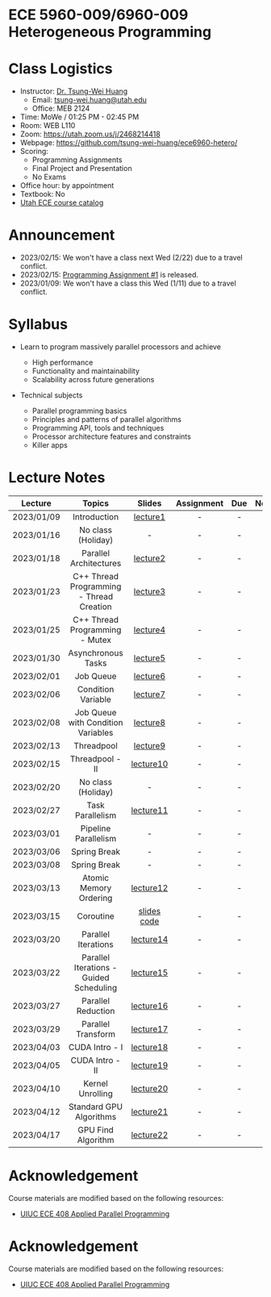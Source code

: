 # ECE 5960-009/6960-009 Heterogeneous Programming

# Class Logistics

+ Instructor: [Dr. Tsung-Wei Huang](https://tsung-wei-huang.github.io/)
  + Email: tsung-wei.huang@utah.edu
  + Office: MEB 2124
+ Time: MoWe / 01:25 PM - 02:45 PM
+ Room: WEB L110
+ Zoom: https://utah.zoom.us/j/2468214418
+ Webpage: https://github.com/tsung-wei-huang/ece6960-hetero/
+ Scoring: 
  + Programming Assignments
  + Final Project and Presentation
  + No Exams
+ Office hour: by appointment
+ Textbook: No
+ [Utah ECE course catalog](https://student.apps.utah.edu/uofu/stu/ClassSchedules/main/1234/class_list.html?subject=ECE)

# Announcement

+ 2023/02/15: We won't have a class next Wed (2/22) due to a travel conflict.
+ 2023/02/15: [Programming Assignment #1](https://github.com/tsung-wei-huang/ece6960-heterogeneous-programming/issues/1) is released.
+ 2023/01/09: We won't have a class this Wed (1/11) due to a travel conflict.

# Syllabus

+ Learn to program massively parallel processors and achieve
  + High performance
  + Functionality and maintainability
  + Scalability across future generations

+ Technical subjects
  + Parallel programming basics
  + Principles and patterns of parallel algorithms
  + Programming API, tools and techniques
  + Processor architecture features and constraints
  + Killer apps

# Lecture Notes

| Lecture  | Topics | Slides | Assignment | Due | Note |
| :-:      | :-:    | :-:    | :-: | :-:        | :-: | 
| 2023/01/09 | Introduction | [lecture1](Lectures/lecture1.pdf) | - | - | - |
| 2023/01/16 | No class (Holiday) | - | - | - | - |
| 2023/01/18 | Parallel Architectures | [lecture2](Lectures/lecture2.pdf) | - | - | - |
| 2023/01/23 | C++ Thread Programming - Thread Creation | [lecture3](Lectures/lecture3.pdf) | - | - | - |
| 2023/01/25 | C++ Thread Programming - Mutex | [lecture4](Lectures/lecture3.pdf) | - | - | - |
| 2023/01/30 | Asynchronous Tasks | [lecture5](Code/lecture5) | - | - | - |
| 2023/02/01 | Job Queue | [lecture6](Code/lecture6) | - | - | - |
| 2023/02/06 | Condition Variable | [lecture7](Code/lecture7) | - | - | - |
| 2023/02/08 | Job Queue with Condition Variables | [lecture8](Code/lecture8) | - | - | - |
| 2023/02/13 | Threadpool | [lecture9](Code/lecture9) | - | - | - |
| 2023/02/15 | Threadpool - II | [lecture10](Code/lecture10) | - | - | - |
| 2023/02/20 | No class (Holiday) | - | - | - | - |
| 2023/02/27 | Task Parallelism | [lecture11](Code/lecture11) | - | - | - |
| 2023/03/01 | Pipeline Parallelism | - | - | - | - |
| 2023/03/06 | Spring Break | - | - | - | - |
| 2023/03/08 | Spring Break | - | - | - | - |
| 2023/03/13 | Atomic Memory Ordering | [lecture12](Code/lecture12) | - | - | - |
| 2023/03/15 | Coroutine | [slides](Lectures/coroutine.pdf) [code](Code/coroutine) | - | - | - |
| 2023/03/20 | Parallel Iterations | [lecture14](Code/lecture14) | - | - | - |
| 2023/03/22 | Parallel Iterations - Guided Scheduling | [lecture15](Code/lecture15) | - | - | - |
| 2023/03/27 | Parallel Reduction | [lecture16](Code/lecture16) | - | - | - |
| 2023/03/29 | Parallel Transform | [lecture17](Code/lecture17) | - | - | - |
| 2023/04/03 | CUDA Intro - I| [lecture18](Code/lecture18) | - | - | - |
| 2023/04/05 | CUDA Intro - II | [lecture19](Code/lecture19) | - | - | - |
| 2023/04/10 | Kernel Unrolling | [lecture20](Code/lecture20) | - | - | - |
| 2023/04/12 | Standard GPU Algorithms | [lecture21](Code/lecture21) | - | - | - |
| 2023/04/17 | GPU Find Algorithm | [lecture22](Code/lecture22) | - | - | - |


# Acknowledgement

Course materials are modified based on the following resources:
  + [UIUC ECE 408 Applied Parallel Programming](https://ece.illinois.edu/academics/courses/ece408)

# Acknowledgement

Course materials are modified based on the following resources:
  + [UIUC ECE 408 Applied Parallel Programming](https://ece.illinois.edu/academics/courses/ece408)

